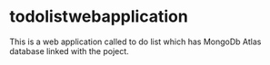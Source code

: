 # todolistwebapplication
This is a web application called to do list which has MongoDb Atlas database linked with the poject.

